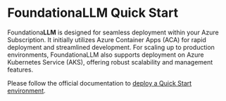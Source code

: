 # FoundationaLLM Quick Start

Foundationa**LLM** is designed for seamless deployment within your Azure Subscription. It initially utilizes Azure Container Apps (ACA) for rapid deployment and streamlined development. For scaling up to production environments, FoundationaLLM also supports deployment on Azure Kubernetes Service (AKS), offering robust scalability and management features.

Please follow the official documentation to [deploy a Quick Start environment](https://docs.foundationallm.ai/deployment/deployment-quick-start.html).
